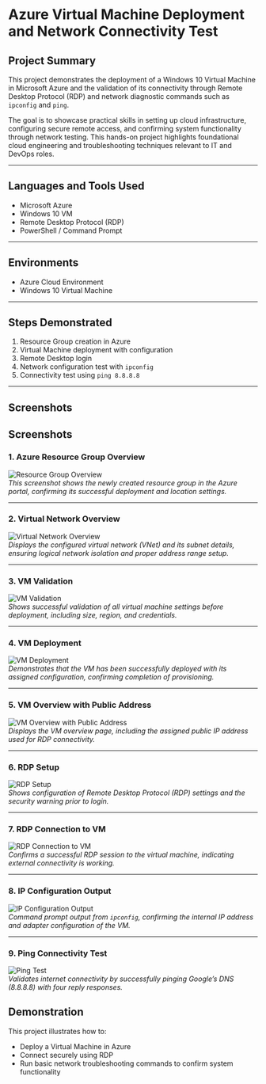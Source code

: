 # Azure Virtual Machine Deployment and Network Connectivity Test

## Project Summary
This project demonstrates the deployment of a Windows 10 Virtual Machine in Microsoft Azure and the validation of its connectivity through Remote Desktop Protocol (RDP) and network diagnostic commands such as `ipconfig` and `ping`.

The goal is to showcase practical skills in setting up cloud infrastructure, configuring secure remote access, and confirming system functionality through network testing. This hands-on project highlights foundational cloud engineering and troubleshooting techniques relevant to IT and DevOps roles.

---

## Languages and Tools Used
- Microsoft Azure
- Windows 10 VM
- Remote Desktop Protocol (RDP)
- PowerShell / Command Prompt

---

## Environments
- Azure Cloud Environment
- Windows 10 Virtual Machine

---

## Steps Demonstrated
1. Resource Group creation in Azure
2. Virtual Machine deployment with configuration
3. Remote Desktop login
4. Network configuration test with `ipconfig`
5. Connectivity test using `ping 8.8.8.8`

---

## Screenshots

## Screenshots

### 1. Azure Resource Group Overview  
![Resource Group Overview](images/Resource%20Group%20Overview.png)  
*This screenshot shows the newly created resource group in the Azure portal, confirming its successful deployment and location settings.*

---

### 2. Virtual Network Overview  
![Virtual Network Overview](images/Virtual%20Network%20Overview.png)  
*Displays the configured virtual network (VNet) and its subnet details, ensuring logical network isolation and proper address range setup.*

---

### 3. VM Validation  
![VM Validation](images/VM%20Validation.png)  
*Shows successful validation of all virtual machine settings before deployment, including size, region, and credentials.*

---

### 4. VM Deployment  
![VM Deployment](images/VM%20Deployment.png)  
*Demonstrates that the VM has been successfully deployed with its assigned configuration, confirming completion of provisioning.*

---

### 5. VM Overview with Public Address  
![VM Overview with Public Address](images/VM%20Overview%20with%20public%20address.png)  
*Displays the VM overview page, including the assigned public IP address used for RDP connectivity.*

---

### 6. RDP Setup  
![RDP Setup](images/RDP%20Setup.png)  
*Shows configuration of Remote Desktop Protocol (RDP) settings and the security warning prior to login.*

---

### 7. RDP Connection to VM  
![RDP Connection to VM](images/RDP%20connection%20to%20VM.png)  
*Confirms a successful RDP session to the virtual machine, indicating external connectivity is working.*

---

### 8. IP Configuration Output  
![IP Configuration Output](images/Ipconfig%20Output%20.png)  
*Command prompt output from `ipconfig`, confirming the internal IP address and adapter configuration of the VM.*

---

### 9. Ping Connectivity Test  
![Ping Test](images/ping%208.8.8.8%20-n-%204%20.png)  
*Validates internet connectivity by successfully pinging Google’s DNS (8.8.8.8) with four reply responses.*


## Demonstration
This project illustrates how to:
- Deploy a Virtual Machine in Azure
- Connect securely using RDP
- Run basic network troubleshooting commands to confirm system functionality
